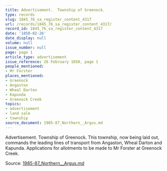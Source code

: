 ```yaml
---
title: Advertisement.  Township of Greenock.
type: records
slug: 1845_76_sa_register_content_4317
url: /records/1845_76_sa_register_content_4317/
record_id: 1845_76_sa_register_content_4317
date: '1850-02-26'
date_display: null
volume: null
issue_number: null
page: page 1
article_type: advertisement
issue_reference: 26 February 1850, page 1
people_mentioned:
- Mr Forster
places_mentioned:
- Greenock
- Angaston
- Wheal Darton
- Kapunda
- Greenock Creek
topics:
- advertisement
- land sale
- township
source_document: 1985-87_Northern__Argus.md
---
```


Advertisement.  Township of Greenock.  This township, now being laid out, commands the leading lines of transport from Angaston, Wheal Darton and Kapunda.  Applications for allotments to be made to Mr Forster at Greenock Creek.

Source: [1985-87_Northern__Argus.md](/downloads/markdown/1985-87_Northern__Argus.md)

